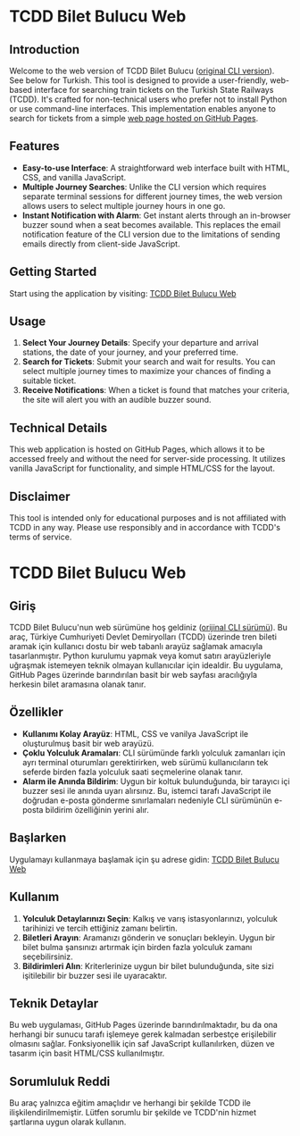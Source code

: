 # TCDD Bilet Bulucu Web

## Introduction

Welcome to the web version of TCDD Bilet Bulucu ([original CLI version](https://github.com/rburaksaritas/tcdd-bilet-bulucu)). See below for Turkish. This tool is designed to provide a user-friendly, web-based interface for searching train tickets on the Turkish State Railways (TCDD). It's crafted for non-technical users who prefer not to install Python or use command-line interfaces. This implementation enables anyone to search for tickets from a simple [web page hosted on GitHub Pages](https://rburaksaritas.github.io/tcdd-bilet-bulucu-web).

## Features

- **Easy-to-use Interface**: A straightforward web interface built with HTML, CSS, and vanilla JavaScript.
- **Multiple Journey Searches**: Unlike the CLI version which requires separate terminal sessions for different journey times, the web version allows users to select multiple journey hours in one go.
- **Instant Notification with Alarm**: Get instant alerts through an in-browser buzzer sound when a seat becomes available. This replaces the email notification feature of the CLI version due to the limitations of sending emails directly from client-side JavaScript.

## Getting Started

Start using the application by visiting: [TCDD Bilet Bulucu Web](https://rburaksaritas.github.io/tcdd-bilet-bulucu-web/)

## Usage

1. **Select Your Journey Details**: Specify your departure and arrival stations, the date of your journey, and your preferred time.
2. **Search for Tickets**: Submit your search and wait for results. You can select multiple journey times to maximize your chances of finding a suitable ticket.
3. **Receive Notifications**: When a ticket is found that matches your criteria, the site will alert you with an audible buzzer sound.

## Technical Details

This web application is hosted on GitHub Pages, which allows it to be accessed freely and without the need for server-side processing. It utilizes vanilla JavaScript for functionality, and simple HTML/CSS for the layout.

## Disclaimer
This tool is intended only for educational purposes and is not affiliated with TCDD in any way. Please use responsibly and in accordance with TCDD's terms of service.

# TCDD Bilet Bulucu Web

## Giriş

TCDD Bilet Bulucu'nun web sürümüne hoş geldiniz ([orijinal CLI sürümü](https://github.com/rburaksaritas/tcdd-bilet-bulucu)). Bu araç, Türkiye Cumhuriyeti Devlet Demiryolları (TCDD) üzerinde tren bileti aramak için kullanıcı dostu bir web tabanlı arayüz sağlamak amacıyla tasarlanmıştır. Python kurulumu yapmak veya komut satırı arayüzleriyle uğraşmak istemeyen teknik olmayan kullanıcılar için idealdir. Bu uygulama, GitHub Pages üzerinde barındırılan basit bir web sayfası aracılığıyla herkesin bilet aramasına olanak tanır.

## Özellikler

- **Kullanımı Kolay Arayüz**: HTML, CSS ve vanilya JavaScript ile oluşturulmuş basit bir web arayüzü.
- **Çoklu Yolculuk Aramaları**: CLI sürümünde farklı yolculuk zamanları için ayrı terminal oturumları gerektirirken, web sürümü kullanıcıların tek seferde birden fazla yolculuk saati seçmelerine olanak tanır.
- **Alarm ile Anında Bildirim**: Uygun bir koltuk bulunduğunda, bir tarayıcı içi buzzer sesi ile anında uyarı alırsınız. Bu, istemci tarafı JavaScript ile doğrudan e-posta gönderme sınırlamaları nedeniyle CLI sürümünün e-posta bildirim özelliğinin yerini alır.

## Başlarken

Uygulamayı kullanmaya başlamak için şu adrese gidin: [TCDD Bilet Bulucu Web](https://rburaksaritas.github.io/tcdd-bilet-bulucu-web/)

## Kullanım

1. **Yolculuk Detaylarınızı Seçin**: Kalkış ve varış istasyonlarınızı, yolculuk tarihinizi ve tercih ettiğiniz zamanı belirtin.
2. **Biletleri Arayın**: Aramanızı gönderin ve sonuçları bekleyin. Uygun bir bilet bulma şansınızı artırmak için birden fazla yolculuk zamanı seçebilirsiniz.
3. **Bildirimleri Alın**: Kriterlerinize uygun bir bilet bulunduğunda, site sizi işitilebilir bir buzzer sesi ile uyaracaktır.

## Teknik Detaylar

Bu web uygulaması, GitHub Pages üzerinde barındırılmaktadır, bu da ona herhangi bir sunucu tarafı işlemeye gerek kalmadan serbestçe erişilebilir olmasını sağlar. Fonksiyonellik için saf JavaScript kullanılırken, düzen ve tasarım için basit HTML/CSS kullanılmıştır.

## Sorumluluk Reddi

Bu araç yalnızca eğitim amaçlıdır ve herhangi bir şekilde TCDD ile ilişkilendirilmemiştir. Lütfen sorumlu bir şekilde ve TCDD'nin hizmet şartlarına uygun olarak kullanın.
